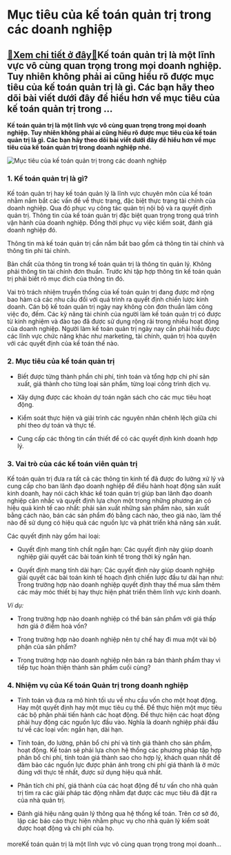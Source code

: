 Mục tiêu của kế toán quản trị trong các doanh nghiệp
====================================================

[:gift:Xem chi tiết ở đây:gift:](https://hddtvn.com/muc-tieu-cua-ke-toan-quan-tri-trong-cac-doanh-nghiep-2/)Kế toán quản trị là một lĩnh vực vô cùng quan trọng trong mọi doanh nghiệp. Tuy nhiên không phải ai cũng hiểu rõ được mục tiêu của kế toán quản trị là gì. Các bạn hãy theo dõi bài viết dưới đây để hiểu hơn về mục tiêu của kế toán quản trị trong …
------------------------------------------------------------------------------------------------------------------------------------------------------------------------------------------------------------------------------------------------------

**Kế toán quản trị là một lĩnh vực vô cùng quan trọng trong mọi doanh nghiệp. Tuy nhiên không phải ai cũng hiểu rõ được mục tiêu của kế toán quản trị là gì. Các bạn hãy theo dõi bài viết dưới đây để hiểu hơn về mục tiêu của kế toán quản trị trong doanh nghiệp nhé.**


![Mục tiêu của kế toán quản trị trong các doanh nghiệp](https://hddtvn.com/wp-content/uploads/2021/01/business-finance-man-calculating-budget-numbers-invoices-financial-adviser-working_1423-120.jpg "Mục tiêu của kế toán quản trị trong các doanh nghiệp")


### 1. Kế toán quản trị là gì?


Kế toán quản trị hay kế toán quản lý là lĩnh vực chuyên môn của kế toán nhằm nắm bắt các vấn đề về thực trạng, đặc biệt thực trạng tài chính của doanh nghiệp. Qua đó phục vụ công tác quản trị nội bộ và ra quyết định quản trị. Thông tin của kế toán quản trị đặc biệt quan trọng trong quá trình vận hành của doanh nghiệp. Đồng thời phục vụ việc kiểm soát, đánh giá doanh nghiệp đó.


Thông tin mà kế toán quản trị cần nắm bắt bao gồm cả thông tin tài chính và thông tin phi tài chính.


Bản chất của thông tin trong kế toán quản trị là thông tin quản lý. Không phải thông tin tài chính đơn thuần. Trước khi tập hợp thông tin kế toán quản trị phải biết rõ mục đích của thông tin đó.


Vai trò trách nhiệm truyền thống của kế toán quản trị đang được mở rộng bao hàm cả các nhu cầu đối với quá trình ra quyết định chiến lược kinh doanh. Cán bộ kế toán quản trị ngày nay không còn đơn thuần làm công việc đo, đếm. Các kỹ năng tài chính của người làm kế toán quản trị có được từ kinh nghiệm và đào tạo đã được sử dụng rộng rãi trong nhiều hoạt động của doanh nghiệp. Người làm kế toán quản trị ngày nay cần phải hiểu được các lĩnh vực chức năng khác như marketing, tài chính, quản trị hòa quyện với các quyết định của kế toán thế nào.


### 2. Mục tiêu của kế toán quản trị




* Biết được từng thành phần chi phí, tính toán và tổng hợp chi phí sản xuất, giá thành cho từng loại sản phẩm, từng loại công trình dịch vụ.

* Xây dựng được các khoản dự toán ngân sách cho các mục tiêu hoạt động.

* Kiểm soát thực hiện và giải trình các nguyên nhân chênh lệch giữa chi phí theo dự toán và thực tế.

* Cung cấp các thông tin cần thiết để có các quyết định kinh doanh hợp lý.



### 3. Vai trò của các kế toán viên quản trị


Kế toán quản trị đưa ra tất cả các thông tin kinh tế đã được đo lường xử lý và cung cấp cho ban lãnh đạo doanh nghiệp để điều hành hoạt động sản xuất kinh doanh, hay nói cách khác kế toán quản trị giúp ban lãnh đạo doanh nghiệp cân nhắc và quyết định lựa chọn một trong những phương án có hiệu quả kinh tế cao nhất: phải sản xuất những sản phẩm nào, sản xuất bằng cách nào, bán các sản phẩm đó bằng cách nào, theo giá nào, làm thế nào để sử dụng có hiệu quả các nguồn lực và phát triển khả năng sản xuất.


Các quyết định này gồm hai loại:




* Quyết định mang tính chất ngắn hạn: Các quyết định này giúp doanh nghiệp giải quyết các bài toán kinh tế trong thời kỳ ngắn hạn.

* Quyết định mang tính dài hạn: Các quyết định này giúp doanh nghiệp giải quyết các bài toán kinh tế hoạch định chiến lược đầu tư dài hạn như: Trong trường hợp nào doanh nghiệp quyết định thay thế mua sắm thêm các máy móc thiết bị hay thực hiện phát triển thêm lĩnh vực kinh doanh.



*Ví dụ:*




* Trong trường hợp nào doanh nghiệp có thể bán sản phẩm với giá thấp hơn giá ở điểm hoà vốn?

* Trong trường hợp nào doanh nghiệp nên tự chế hay đi mua một vài bộ phận của sản phẩm?

* Trong trường hợp nào doanh nghiệp nên bán ra bán thành phẩm thay vì tiếp tục hoàn thiện thành sản phẩm cuối cùng?



### 4. Nhiệm vụ của Kế toán Quản trị trong doanh nghiệp




* Tính toán và đưa ra mô hình tối ưu về nhu cầu vốn cho một hoạt động. Hay một quyết định hay một mục tiêu cụ thể. Để thực hiện một mục tiêu các bộ phận phải tiến hành các hoạt động. Để thực hiện các hoạt động phải huy động các nguồn lực đầu vào. Nghĩa là doanh nghiệp phải đầu tư về các loại vốn: ngắn hạn, dài hạn.

* Tính toán, đo lường, phân bổ chi phí và tính giá thành cho sản phẩm, hoạt động. Kế toán sẽ phải lựa chọn hệ thống các phương pháp tập hợp phân bổ chi phí, tính toán giá thành sao cho hợp lý, khách quan nhất để đảm bảo các nguồn lực được phản ánh trong chi phí giá thành là ở mức đúng với thực tế nhất, được sử dụng hiệu quả nhất.

* Phân tích chi phí, giá thành của các hoạt động để tư vấn cho nhà quản trị tìm ra các giải pháp tác động nhằm đạt được các mục tiêu đã đặt ra của nhà quản trị.

* Đánh giá hiệu năng quản lý thông qua hệ thống kế toán. Trên cơ sở đó, lập các báo cáo thực hiện nhằm phục vụ cho nhà quản lý kiểm soát được hoạt động và chi phí của họ.



#### 


moreKế toán quản trị là một lĩnh vực vô cùng quan trọng trong mọi doanh…

